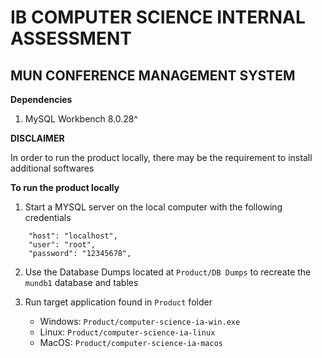 # IB COMPUTER SCIENCE INTERNAL ASSESSMENT
## MUN CONFERENCE MANAGEMENT SYSTEM

**Dependencies**
1. MySQL Workbench 8.0.28^

**DISCLAIMER**

In order to run the product locally, there may be the requirement to install additional softwares

**To run the product locally**
1. Start a MYSQL server on the local computer with the following credentials

```
    "host": "localhost",
    "user": "root",
    "password": "12345678",
```

2. Use the Database Dumps located at ```Product/DB Dumps``` to recreate the ```mundb1``` database and tables

3. Run target application found in ```Product``` folder 
	
	* Windows: ```Product/computer-science-ia-win.exe```
	* Linux: ```Product/computer-science-ia-linux```
	* MacOS: ```Product/computer-science-ia-macos```
